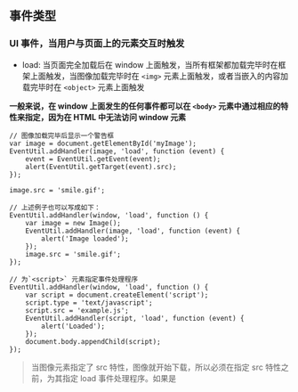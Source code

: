 ## 事件类型

### UI 事件，当用户与页面上的元素交互时触发

- load: 当页面完全加载后在 window 上面触发，当所有框架都加载完毕时在框架上面触发，当图像加载完毕时在 `<img>` 元素上面触发，或者当嵌入的内容加载完毕时在 `<object>` 元素上面触发

**一般来说，在 window 上面发生的任何事件都可以在 `<body>` 元素中通过相应的特性来指定，因为在 HTML 中无法访问 window 元素**

```
// 图像加载完毕后显示一个警告框
var image = document.getElementById('myImage');
EventUtil.addHandler(image, 'load', function (event) {
	event = EventUtil.getEvent(event);
	alert(EventUtil.getTarget(event).src);
});

image.src = 'smile.gif';

// 上述例子也可以写成如下：
EventUtil.addHandler(window, 'load', function () {
	var image = new Image();
	EventUtil.addHandler(image, 'load', function (event) {
		alert('Image loaded');
	});
	image.src = 'smile.gif';
});

// 为`<script>` 元素指定事件处理程序
EventUtil.addHandler(window, 'load', function () {
	var script = document.createElement('script');
	script.type = 'text/javascript';
	script.src = 'example.js';
	EventUtil.addHandler(script, 'load', function (event) {
		alert('Loaded');
	});
	document.body.appendChild(script);
});
```

> 当图像元素指定了 src 特性，图像就开始下载，所以必须在指定 src 特性之前，为其指定 load 事件处理程序。如果是 <script> 元素指定了 src 特性还需要把元素添加到文档中，才开始下载 JavaScript 文件

- unload: 用户从一个页面切换到另一个页面，触发 unload 事件


- resize: 当浏览器窗口被调整到一个新的高度或宽度是，就会触发 resize 事件。这个事件在 window （窗口）上面触发，因此可以通过 JavaScript 或 <body> 元素中的 onresize 特性来指定事件处理程序
```
// JavaScript 方式：
EventUtil.addHandler(window, 'resize', function (event) {
	alert('Resized');
})
```

> 不同浏览器对 resize 事件的触发情况不一致。IE、Safari、Chrome 和 Opera 会在浏览器窗口变化了 1 像素是就触发 resize 事件，然后随着变化不断重复触发。FireFox 则是会在用户停止调整窗口大小是才会触发 resize 事件

- scroll: 文档滚动期间重复触发

```
EventUtil.addHandler(window,'scroll',function(event){
	if (document.compatMode == 'CSS1Compat'){
		console.log(document.documentElement.srcollTop);
	}else{
		console.log(document.body.scrollTop);
	}
});

// 滚动事件可以绑定在 window 、document、 document.body 上都能正常返回 scrollTop （垂直滚动距离）
```

### 焦点事件

**焦点事件会在页面元素获得或失去焦点时触发。利用这些事件并与 document.hasFocus() 方法及 document.activeElement 属性配合，可以知晓用户在页面上的行踪**

- blur: 在元素失去焦点时触发。这个时间不会冒泡，所有浏览器都支持它
- focus: 在元素获取焦点时触发。这个事件不会冒泡，所有浏览器都支持它
- focusin: 在元素获得焦点时触发。这个事件与 HTML 事件 focus 等价，但冒泡
- focusout: 在元素失去焦点时触发。这个事件与 HTML 事件 blur 等价，但冒泡
- DOMFocusIn: 在元素获取焦点时触发。这个事件与 HTML 事件 focus 等价，但冒泡，不建议使用
- DOMFocusOut: 在元素失去焦点时触发。这个事件与 HTML 事件 blur 等价，但冒泡，不建议使用

### 鼠标事件

- click: 单击
- dbclick: 双击
- mousedown: 用户按下任意鼠标按钮时触发。不能通过键盘触发这个事件
- mouseup: 在用户释放鼠标按钮时触发。不能通过键盘触发这个事件
- mousemove: 当鼠标指针在元素内部移动时重复地触发。不能通过键盘触发这个事件
- mouseout: 在鼠标指针位于元素上方，然后用户将其移入另一个元素时触发。又移入的另一个元素可能位于前一个元素的外部，也可能是这个元素的子元素。不能通过键盘触发这个事件
- mouseover: 在鼠标指针位于一个元素外部，然后用户将其首次移入另一个元素边界之内是触发。不能通过鼠标触发这个事件
- mouseenter: 在鼠标光标从元素外部首次移动到元素范围之内是触发。这个事件不冒泡，而且在光标移动到后代元素上不会触发
- mouseleave: 在位于元素上方的鼠标光标移动元素范围之外是触发。这个事件不冒泡，而且在光标移动到后代元素上不会触发

> 只有 mouseenter 和 mouseleave 事件不冒泡，mouseover 和 mouseout 都含有一个相关元素 ，通过 relatedTarget 获取

**鼠标事件的事件对象含有特定的坐标属性，如下：**

- clientX: 表示事件发生时鼠标指针在视口中的水平坐标
- clientY: 表示事件发生时鼠标指针在视口中的垂直坐标
- pageX: 表示事件发生时鼠标指针离页面左边的水平距离，如果页面滚动，则包含滚动距离
- pageY: 表示事件发生时鼠标指针离页面顶部的垂直距离，如果页面滚动，则包含滚动距离
- screenX: 表示事件发生时鼠标指针在屏幕的水平坐标
- screenY: 表示事件发生时鼠标指针在屏幕的垂直坐标

**修改键**

- event.shiftKey: 鼠标操作时 shift 键被按下时，为 true 值，反之为 false 值
- event.ctrlKey: 鼠标操作时 ctrl 键被按下时，为 true 值，反之为 false 值
- event.altKey: 鼠标操作时 alt 键被按下时，为 true 值，反之为 false 值
- event.metaKey: 鼠标操作时 meta 键被按下时，为 true 值，反之为 false 值

**相关元素**

mouseover 和 mouseout 事件涉及一个相关元素。

- 对于 mouseover 事件而言，事件的主目标是获得光标的元素，而相关元素就是那个失去光标的元素
- 对于 mouseout 事件而言，事件的主目标是失去光标的元素，而相关元素则是获得光标的元素

> DOM 通过 event 对象的 ralatedTarget 属性提供了相关元素的信息，这个属性只对于 mouseover 和 mouseout 事件才包含的值，对于其他事件，这个属性的值是 null
> IE8 之前版本不支持 ralatedTarget 属性，在 mouseover 事件触发时，通过 fromElement 属性中的保存了相关元素；在 mouseout 事件触发时，通过 toElement 属性中保存着相关元素

```
// 获取相关元素
getRelatedTrget: function (event) {
	if (event.relatedTarget) {
		return event.relatedTarget;
	}else if (event.fromElement) {
		return event.fromElement;
	}else if (event.toElement) {
		return event.toElement;
	}else{
		return null;
	}
}
```

**鼠标按钮**

DOM 的 button 属性可能有以下3个值： 0 表示主鼠标按钮，1 表示中间的鼠标按钮（鼠标滚轮按钮），2 表示次鼠标按钮

IE8 及之前的版本提供的 button 属性的值 与 DOM 的 button 属性有很多差异
- 0: 表示没有按下按钮
- 1: 表示按下了主鼠标按钮
- 2: 表示按下了次鼠标按钮
- 3: 表示同时按下了主、次鼠标按钮
- 4: 表示按下了中间的鼠标按钮
- 5: 表示同时按钮了主鼠标按钮和中间鼠标按钮
- 6: 表示同时按下了次鼠标按钮和中间的鼠标按钮
- 7: 表示同时按下了三个鼠标按钮

```
// 支持 DOM 版鼠标事件的浏览器可以通过 hasFeature() 方法来检测
fetBurron: function (event) {
	if(document.implementation.hasFeature('MouseEvents', '2.0')){
		return event.button;
	}else{
		switch(event.button){
			case 0:
			case 1:
			case 3:
			case 5:
			case 7:
				return 0;
			case 2:
			case 6:
				return 2;
			case 4:
				return 1;
		}
	}
}
```